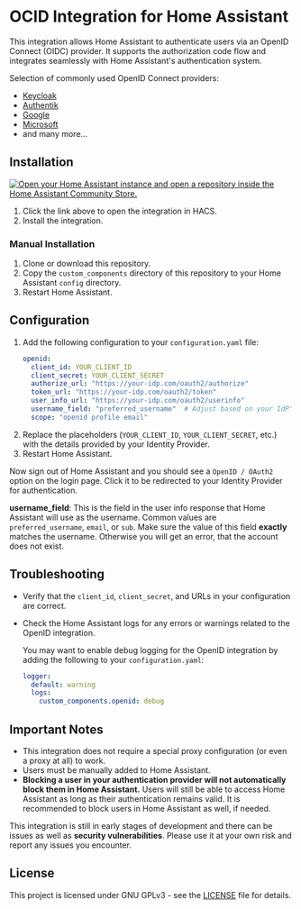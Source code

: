 # OCID Integration for Home Assistant

This integration allows Home Assistant to authenticate users via an OpenID Connect (OIDC) provider. It supports the authorization code flow and integrates seamlessly with Home Assistant's authentication system.

Selection of commonly used OpenID Connect providers:
- [Keycloak](https://www.keycloak.org/)
- [Authentik](https://goauthentik.io/)
- [Google](https://developers.google.com/identity/protocols/oauth2/openid-connect)
- [Microsoft](https://docs.microsoft.com/en-us/azure/active-directory/develop/v2-overview)
- and many more...

## Installation

[![Open your Home Assistant instance and open a repository inside the Home Assistant Community Store.](https://my.home-assistant.io/badges/hacs_repository.svg)](https://my.home-assistant.io/redirect/hacs_repository/?category=integration&repository=hass-openid&owner=cavefire)

1. Click the link above to open the integration in HACS.
2. Install the integration.

### Manual Installation

1. Clone or download this repository.
2. Copy the `custom_components` directory of this repository to your Home Assistant `config` directory.
3. Restart Home Assistant.

## Configuration

1. Add the following configuration to your `configuration.yaml` file:
   ```yaml
   openid:
     client_id: YOUR_CLIENT_ID
     client_secret: YOUR_CLIENT_SECRET
     authorize_url: "https://your-idp.com/oauth2/authorize"
     token_url: "https://your-idp.com/oauth2/token"
     user_info_url: "https://your-idp.com/oauth2/userinfo"
     username_field: "preferred_username"  # Adjust based on your IdP's user info response
     scope: "openid profile email"
   ```
2. Replace the placeholders (`YOUR_CLIENT_ID`, `YOUR_CLIENT_SECRET`, etc.) with the details provided by your Identity Provider.
3. Restart Home Assistant.

Now sign out of Home Assistant and you should see a `OpenID / OAuth2` option on the login page. Click it to be redirected to your Identity Provider for authentication.

**username_field**: This is the field in the user info response that Home Assistant will use as the username. Common values are `preferred_username`, `email`, or `sub`. Make sure the value of this field **exactly** matches the username. Otherwise you will get an error, that the account does not exist.

## Troubleshooting
- Verify that the `client_id`, `client_secret`, and URLs in your configuration are correct.
- Check the Home Assistant logs for any errors or warnings related to the OpenID integration.

  You may want to enable debug logging for the OpenID integration by adding the following to your `configuration.yaml`:
    ```yaml
    logger:
      default: warning
      logs:
        custom_components.openid: debug
    ```

## Important Notes

- This integration does not require a special proxy configuration (or even a proxy at all) to work.
- Users must be manually added to Home Assistant.
- **Blocking a user in your authentication provider will not automatically block them in Home Assistant.** Users will still be able to access Home Assistant as long as their authentication remains valid. It is recommended to block users in Home Assistant as well, if needed.

This integration is still in early stages of development and there can be issues as well as **security vulnerabilities**. Please use it at your own risk and report any issues you encounter.

## License
This project is licensed under GNU GPLv3 - see the [LICENSE](LICENSE) file for details.